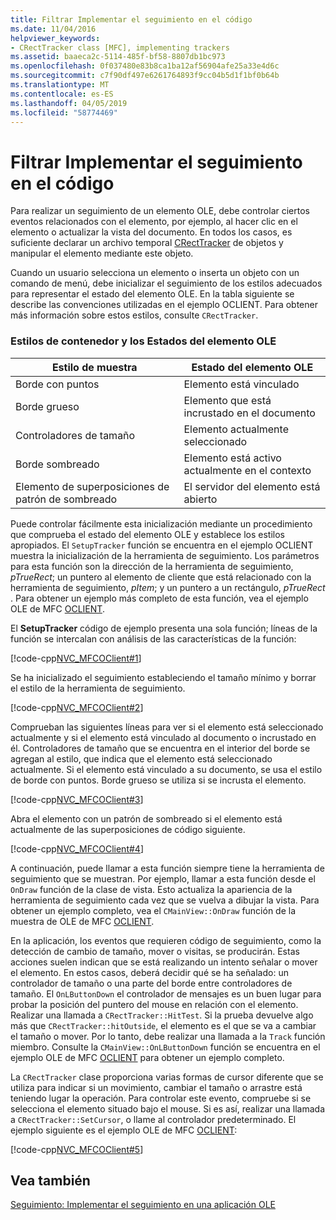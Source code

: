 ```yaml
---
title: Filtrar Implementar el seguimiento en el código
ms.date: 11/04/2016
helpviewer_keywords:
- CRectTracker class [MFC], implementing trackers
ms.assetid: baaeca2c-5114-485f-bf58-8807db1bc973
ms.openlocfilehash: 0f037480e83b8ca1ba12af56904afe25a33e4d6c
ms.sourcegitcommit: c7f90df497e6261764893f9cc04b5d1f1bf0b64b
ms.translationtype: MT
ms.contentlocale: es-ES
ms.lasthandoff: 04/05/2019
ms.locfileid: "58774469"
---
```

# <a name="how-to-implement-tracking-in-your-code"></a>Filtrar Implementar el seguimiento en el código

Para realizar un seguimiento de un elemento OLE, debe controlar ciertos eventos relacionados con el elemento, por ejemplo, al hacer clic en el elemento o actualizar la vista del documento. En todos los casos, es suficiente declarar un archivo temporal [CRectTracker](../mfc/reference/crecttracker-class.md) de objetos y manipular el elemento mediante este objeto.

Cuando un usuario selecciona un elemento o inserta un objeto con un comando de menú, debe inicializar el seguimiento de los estilos adecuados para representar el estado del elemento OLE. En la tabla siguiente se describe las convenciones utilizadas en el ejemplo OCLIENT. Para obtener más información sobre estos estilos, consulte `CRectTracker`.

### <a name="container-styles-and-states-of-the-ole-item"></a>Estilos de contenedor y los Estados del elemento OLE

|Estilo de muestra|Estado del elemento OLE|
|---------------------|-----------------------|
|Borde con puntos|Elemento está vinculado|
|Borde grueso|Elemento que está incrustado en el documento|
|Controladores de tamaño|Elemento actualmente seleccionado|
|Borde sombreado|Elemento está activo actualmente en el contexto|
|Elemento de superposiciones de patrón de sombreado|El servidor del elemento está abierto|

Puede controlar fácilmente esta inicialización mediante un procedimiento que comprueba el estado del elemento OLE y establece los estilos apropiados. El `SetupTracker` función se encuentra en el ejemplo OCLIENT muestra la inicialización de la herramienta de seguimiento. Los parámetros para esta función son la dirección de la herramienta de seguimiento, *pTrueRect*; un puntero al elemento de cliente que está relacionado con la herramienta de seguimiento, *pItem*; y un puntero a un rectángulo, *pTrueRect* . Para obtener un ejemplo más completo de esta función, vea el ejemplo OLE de MFC [OCLIENT](../overview/visual-cpp-samples.md).

El **SetupTracker** código de ejemplo presenta una sola función; líneas de la función se intercalan con análisis de las características de la función:

[!code-cpp[NVC_MFCOClient#1](../mfc/codesnippet/cpp/how-to-implement-tracking-in-your-code_1.cpp)]

Se ha inicializado el seguimiento estableciendo el tamaño mínimo y borrar el estilo de la herramienta de seguimiento.

[!code-cpp[NVC_MFCOClient#2](../mfc/codesnippet/cpp/how-to-implement-tracking-in-your-code_2.cpp)]

Comprueban las siguientes líneas para ver si el elemento está seleccionado actualmente y si el elemento está vinculado al documento o incrustado en él. Controladores de tamaño que se encuentra en el interior del borde se agregan al estilo, que indica que el elemento está seleccionado actualmente. Si el elemento está vinculado a su documento, se usa el estilo de borde con puntos. Borde grueso se utiliza si se incrusta el elemento.

[!code-cpp[NVC_MFCOClient#3](../mfc/codesnippet/cpp/how-to-implement-tracking-in-your-code_3.cpp)]

Abra el elemento con un patrón de sombreado si el elemento está actualmente de las superposiciones de código siguiente.

[!code-cpp[NVC_MFCOClient#4](../mfc/codesnippet/cpp/how-to-implement-tracking-in-your-code_4.cpp)]

A continuación, puede llamar a esta función siempre tiene la herramienta de seguimiento que se muestran. Por ejemplo, llamar a esta función desde el `OnDraw` función de la clase de vista. Esto actualiza la apariencia de la herramienta de seguimiento cada vez que se vuelva a dibujar la vista. Para obtener un ejemplo completo, vea el `CMainView::OnDraw` función de la muestra de OLE de MFC [OCLIENT](../overview/visual-cpp-samples.md).

En la aplicación, los eventos que requieren código de seguimiento, como la detección de cambio de tamaño, mover o visitas, se producirán. Estas acciones suelen indican que se está realizando un intento señalar o mover el elemento. En estos casos, deberá decidir qué se ha señalado: un controlador de tamaño o una parte del borde entre controladores de tamaño. El `OnLButtonDown` el controlador de mensajes es un buen lugar para probar la posición del puntero del mouse en relación con el elemento. Realizar una llamada a `CRectTracker::HitTest`. Si la prueba devuelve algo más que `CRectTracker::hitOutside`, el elemento es el que se va a cambiar el tamaño o mover. Por lo tanto, debe realizar una llamada a la `Track` función miembro. Consulte la `CMainView::OnLButtonDown` función se encuentra en el ejemplo OLE de MFC [OCLIENT](../overview/visual-cpp-samples.md) para obtener un ejemplo completo.

La `CRectTracker` clase proporciona varias formas de cursor diferente que se utiliza para indicar si un movimiento, cambiar el tamaño o arrastre está teniendo lugar la operación. Para controlar este evento, compruebe si se selecciona el elemento situado bajo el mouse. Si es así, realizar una llamada a `CRectTracker::SetCursor`, o llame al controlador predeterminado. El ejemplo siguiente es el ejemplo OLE de MFC [OCLIENT](../overview/visual-cpp-samples.md):

[!code-cpp[NVC_MFCOClient#5](../mfc/codesnippet/cpp/how-to-implement-tracking-in-your-code_5.cpp)]

## <a name="see-also"></a>Vea también

[Seguimiento: Implementar el seguimiento en una aplicación OLE](../mfc/trackers-implementing-trackers-in-your-ole-application.md)
